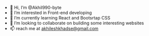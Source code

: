 - 👋 Hi, I’m @Akhil990-byte
- 👀 I’m interested in Front-end developing
- 🌱 I’m currently learning React and Bootsrtap CSS
- 💞️ I’m looking to collaborate on building some interesting websites
- 📫 reach me at akhileshkhadse@gmail.com

<!---
Akhil990-byte/Akhil990-byte is a ✨ special ✨ repository because its `README.md` (this file) appears on your GitHub profile.
You can click the Preview link to take a look at your changes.
--->
